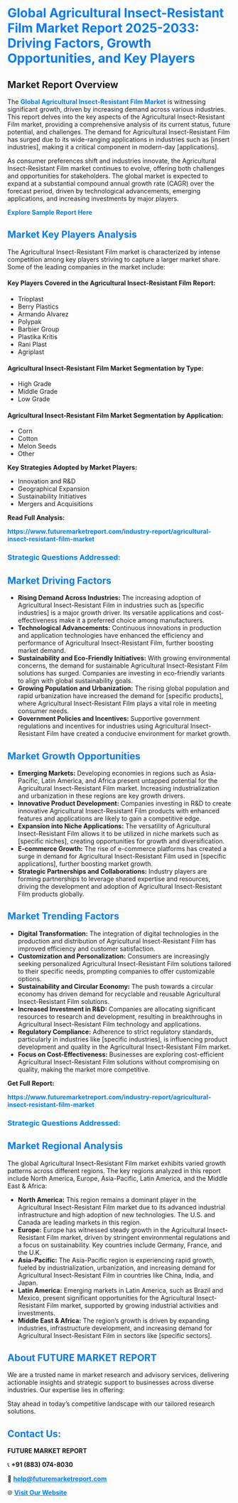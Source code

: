 <h1 style="color: #007BFF;">Global Agricultural Insect-Resistant Film Market Report 2025-2033: Driving Factors, Growth Opportunities, and Key Players</h1>

<section id="overview">
<h2>Market Report Overview</h2>
<p>The <a href="https://www.futuremarketreport.com/industry-report/agricultural-insect-resistant-film-market" style="color: #007BFF; text-decoration: none;"><strong>Global Agricultural Insect-Resistant Film Market</strong></a> is witnessing significant growth, driven by increasing demand across various industries. This report delves into the key aspects of the Agricultural Insect-Resistant Film market, providing a comprehensive analysis of its current status, future potential, and challenges. The demand for Agricultural Insect-Resistant Film has surged due to its wide-ranging applications in industries such as [insert industries], making it a critical component in modern-day [applications].</p>
<p>As consumer preferences shift and industries innovate, the Agricultural Insect-Resistant Film market continues to evolve, offering both challenges and opportunities for stakeholders. The global market is expected to expand at a substantial compound annual growth rate (CAGR) over the forecast period, driven by technological advancements, emerging applications, and increasing investments by major players.</p>
</section>

<section id="overview">
<p><a href="https://www.futuremarketreport.com/request-sample/reportId=31078" style="color: #007BFF; text-decoration: none;"><strong>Explore Sample Report Here</strong></a></p>
</section>

<section id="key-players">
<h2 style="color: #007BFF;">Market Key Players Analysis</h2>
<p>The Agricultural Insect-Resistant Film market is characterized by intense competition among key players striving to capture a larger market share. Some of the leading companies in the market include:</p>
<h4>Key Players Covered in the Agricultural Insect-Resistant Film Report:</h4>
<ul><li>Trioplast</li><li>Berry Plastics</li><li>Armando Alvarez</li><li>Polypak</li><li>Barbier Group</li><li>Plastika Kritis</li><li>Rani Plast</li><li>Agriplast</li></ul>
<h4>Agricultural Insect-Resistant Film Market Segmentation by Type:</h4>
<ul><li>High Grade</li><li>Middle Grade</li><li>Low Grade</li></ul>

<h4>Agricultural Insect-Resistant Film Market Segmentation by Application:</h4>
<ul><li>Corn</li><li>Cotton</li><li>Melon Seeds</li><li>Other</li></ul>
<p><strong>Key Strategies Adopted by Market Players:</strong></p>
<ul>
<li>Innovation and R&D</li>
<li>Geographical Expansion</li>
<li>Sustainability Initiatives</li>
<li>Mergers and Acquisitions</li>
</ul>
</section>

<section>
<p><strong>Read Full Analysis: </strong></p><a href="https://www.futuremarketreport.com/industry-report/agricultural-insect-resistant-film-market" style="color: #007BFF; text-decoration: none;"><strong>https://www.futuremarketreport.com/industry-report/agricultural-insect-resistant-film-market</strong></a>
<h3 style="color: #007BFF;">Strategic Questions Addressed:</h3>
</section>

<section id="driving-factors">
<h2 style="color: #007BFF;">Market Driving Factors</h2>
<ul>
<li><strong>Rising Demand Across Industries:</strong> The increasing adoption of Agricultural Insect-Resistant Film in industries such as [specific industries] is a major growth driver. Its versatile applications and cost-effectiveness make it a preferred choice among manufacturers.</li>
<li><strong>Technological Advancements:</strong> Continuous innovations in production and application technologies have enhanced the efficiency and performance of Agricultural Insect-Resistant Film, further boosting market demand.</li>
<li><strong>Sustainability and Eco-Friendly Initiatives:</strong> With growing environmental concerns, the demand for sustainable Agricultural Insect-Resistant Film solutions has surged. Companies are investing in eco-friendly variants to align with global sustainability goals.</li>
<li><strong>Growing Population and Urbanization:</strong> The rising global population and rapid urbanization have increased the demand for [specific products], where Agricultural Insect-Resistant Film plays a vital role in meeting consumer needs.</li>
<li><strong>Government Policies and Incentives:</strong> Supportive government regulations and incentives for industries using Agricultural Insect-Resistant Film have created a conducive environment for market growth.</li>
</ul>
</section>

<section id="growth-opportunities">
<h2 style="color: #007BFF;">Market Growth Opportunities</h2>
<ul>
<li><strong>Emerging Markets:</strong> Developing economies in regions such as Asia-Pacific, Latin America, and Africa present untapped potential for the Agricultural Insect-Resistant Film market. Increasing industrialization and urbanization in these regions are key growth drivers.</li>
<li><strong>Innovative Product Development:</strong> Companies investing in R&D to create innovative Agricultural Insect-Resistant Film products with enhanced features and applications are likely to gain a competitive edge.</li>
<li><strong>Expansion into Niche Applications:</strong> The versatility of Agricultural Insect-Resistant Film allows it to be utilized in niche markets such as [specific niches], creating opportunities for growth and diversification.</li>
<li><strong>E-commerce Growth:</strong> The rise of e-commerce platforms has created a surge in demand for Agricultural Insect-Resistant Film used in [specific applications], further boosting market growth.</li>
<li><strong>Strategic Partnerships and Collaborations:</strong> Industry players are forming partnerships to leverage shared expertise and resources, driving the development and adoption of Agricultural Insect-Resistant Film products globally.</li>
</ul>
</section>

<section id="trending-factors">
<h2 style="color: #007BFF;">Market Trending Factors</h2>
<ul>
<li><strong>Digital Transformation:</strong> The integration of digital technologies in the production and distribution of Agricultural Insect-Resistant Film has improved efficiency and customer satisfaction.</li>
<li><strong>Customization and Personalization:</strong> Consumers are increasingly seeking personalized Agricultural Insect-Resistant Film solutions tailored to their specific needs, prompting companies to offer customizable options.</li>
<li><strong>Sustainability and Circular Economy:</strong> The push towards a circular economy has driven demand for recyclable and reusable Agricultural Insect-Resistant Film solutions.</li>
<li><strong>Increased Investment in R&D:</strong> Companies are allocating significant resources to research and development, resulting in breakthroughs in Agricultural Insect-Resistant Film technology and applications.</li>
<li><strong>Regulatory Compliance:</strong> Adherence to strict regulatory standards, particularly in industries like [specific industries], is influencing product development and quality in the Agricultural Insect-Resistant Film market.</li>
<li><strong>Focus on Cost-Effectiveness:</strong> Businesses are exploring cost-efficient Agricultural Insect-Resistant Film solutions without compromising on quality, making the market more competitive.</li>
</ul>
</section>

<section>
<p><strong>Get Full Report: </strong></p><a href="https://www.futuremarketreport.com/industry-report/agricultural-insect-resistant-film-market" style="color: #007BFF; text-decoration: none;"><strong>https://www.futuremarketreport.com/industry-report/agricultural-insect-resistant-film-market</strong></a>
<h3 style="color: #007BFF;">Strategic Questions Addressed:</h3>
</section>


<section id="regional-analysis">
<h2 style="color: #007BFF;">Market Regional Analysis</h2>
<p>The global Agricultural Insect-Resistant Film market exhibits varied growth patterns across different regions. The key regions analyzed in this report include North America, Europe, Asia-Pacific, Latin America, and the Middle East & Africa:</p>
<ul>
<li><strong>North America:</strong> This region remains a dominant player in the Agricultural Insect-Resistant Film market due to its advanced industrial infrastructure and high adoption of new technologies. The U.S. and Canada are leading markets in this region.</li>
<li><strong>Europe:</strong> Europe has witnessed steady growth in the Agricultural Insect-Resistant Film market, driven by stringent environmental regulations and a focus on sustainability. Key countries include Germany, France, and the U.K.</li>
<li><strong>Asia-Pacific:</strong> The Asia-Pacific region is experiencing rapid growth, fueled by industrialization, urbanization, and increasing demand for Agricultural Insect-Resistant Film in countries like China, India, and Japan.</li>
<li><strong>Latin America:</strong> Emerging markets in Latin America, such as Brazil and Mexico, present significant opportunities for the Agricultural Insect-Resistant Film market, supported by growing industrial activities and investments.</li>
<li><strong>Middle East & Africa:</strong> The region’s growth is driven by expanding industries, infrastructure development, and increasing demand for Agricultural Insect-Resistant Film in sectors like [specific sectors].</li>
</ul>
</section>

<footer>
<h2 style="color: #007BFF;">About FUTURE MARKET REPORT</h2>
<p>We are a trusted name in market research and advisory services, delivering actionable insights and strategic support to businesses across diverse industries. Our expertise lies in offering:</p>

<p>Stay ahead in today’s competitive landscape with our tailored research solutions.</p>

<h2 style="color: #007BFF;">Contact Us:</h2>
<p><strong>FUTURE MARKET REPORT</strong></p>
<p>📞 <strong>+91 (883) 074-8030</strong></p>
<p>📧 <strong><a href="mailto:help@futuremarketreport.com" style="color: #007BFF;">help@futuremarketreport.com</a></strong></p>
<p>🌐 <strong><a href="https://www.futuremarketreport.com/" style="color: #007BFF;">Visit Our Website</a></strong></p>
</footer>